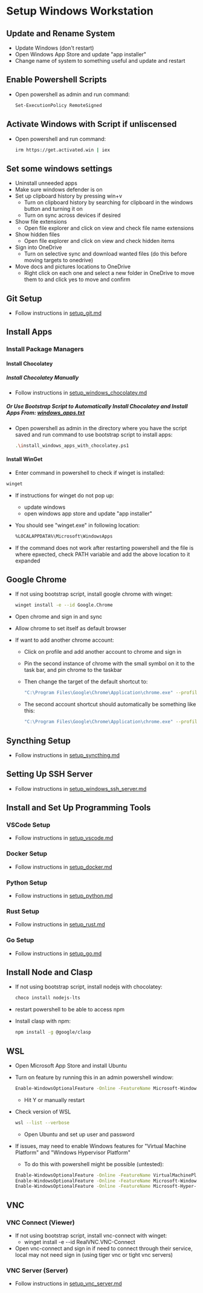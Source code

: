 # Setup Windows Workstation

## Update and Rename System

* Update Windows (don't restart)
* Open Windows App Store and update "app installer"
* Change name of system to something useful and update and restart

## Enable Powershell Scripts

* Open powershell as admin and run command:

  ```bash
  Set-ExecutionPolicy RemoteSigned
  ```

## Activate Windows with Script if unliscensed

* Open powershell and run command:

  ```bash
  irm https://get.activated.win | iex
  ```

## Set some windows settings

* Uninstall unneeded apps
* Make sure windows defender is on
* Set up clipboard history by pressing win+v
  * Turn on clipboard history by searching for clipboard in the windows button and turning it on
  * Turn on sync across devices if desired
* Show file extensions
  * Open file explorer and click on view and check file name extensions
* Show hidden files
  * Open file explorer and click on view and check hidden items
* Sign into OneDrive
  * Turn on selective sync and download wanted files (do this before moving targets to onedrive)
* Move docs and pictures locations to OneDrive
  * Right click on each one and select a new folder in OneDrive to move them to and click yes to move and confirm

## Git Setup

* Follow instructions in [setup_git.md](./setup_git.md)

## Install Apps

### Install Package Managers

#### Install Chocolatey

##### Install Chocolatey Manually

* Follow instructions in [setup_windows_chocolatey.md](setup_windows_chocolatey.md)

##### Or Use Bootstrap Script to Automatically Install Chocolatey and Install Apps From: [windows_apps.txt](../app_lists/windows_apps.txt)

* Open powershell as admin in the directory where you have the script saved and run command to use bootstrap script to install apps:

  ```bash
  .\install_windows_apps_with_chocolatey.ps1
  ```

#### Install WinGet

* Enter command in powershell to check if winget is installed:

```bash
winget
```

* If instructions for winget do not pop up:
  * update windows
  * open windows app store and update "app installer"

* You should see "winget.exe" in following location:

  ```bash
  %LOCALAPPDATA%\Microsoft\WindowsApps
  ```

* If the command does not work after restarting powershell and the file is where epxected, check PATH variable and add the above location to it expanded

## Google Chrome

* If not using bootstrap script, install google chrome with winget:

  ```bash
  winget install -e --id Google.Chrome
  ```
  
* Open chrome and sign in and sync
* Allow chrome to set itself as default browser
* If want to add another chrome account:
  * Click on profile and add another account to chrome and sign in
  * Pin the second instance of chrome with the small symbol on it to the task bar, and pin chrome to the taskbar
  * Then change the target of the default shortcut to:

    ```bash
    "C:\Program Files\Google\Chrome\Application\chrome.exe" --profile-directory="Default"
    ```

  * The second account shortcut should automatically be something like this:

    ```bash
    "C:\Program Files\Google\Chrome\Application\chrome.exe" --profile-directory="Profile 1"
    ```

## Syncthing Setup

* Follow instructions in [setup_syncthing.md](./setup_syncthing.md)

## Setting Up SSH Server

* Follow instructions in [setup_windows_ssh_server.md](./setup_windows_ssh_server.md)

## Install and Set Up Programming Tools

### VSCode Setup

* Follow instructions in [setup_vscode.md](./setup_vscode.md)

### Docker Setup

* Follow instructions in [setup_docker.md](./setup_docker.md)

### Python Setup

* Follow instructions in [setup_python.md](./setup_python.md)

### Rust Setup

* Follow instructions in [setup_rust.md](./setup_rust.md)

### Go Setup

* Follow instructions in [setup_go.md](./setup_go.md)

## Install Node and Clasp

* If not using bootstrap script, install nodejs with chocolatey:

  ```bash
  choco install nodejs-lts
  ```
  
* restart powershell to be able to access npm
  
* Install clasp with npm:

  ```bash
  npm install -g @google/clasp
  ```

## WSL

* Open Microsoft App Store and install Ubuntu
* Turn on feature by running this in an admin powershell window:

  ```bash
  Enable-WindowsOptionalFeature -Online -FeatureName Microsoft-Windows-Subsystem-Linux
  ```
  
  * Hit Y or manually restart

* Check version of WSL
  
    ```bash
    wsl --list --verbose
    ```

  * Open Ubuntu and set up user and password

* If issues, may need to enable Windows features for "Virtual Machine Platform" and "Windows Hypervisor Platform"

  * To do this with powershell might be possible (untested):

  ```bash
  Enable-WindowsOptionalFeature -Online -FeatureName VirtualMachinePlatform
  Enable-WindowsOptionalFeature -Online -FeatureName Microsoft-Windows-Subsystem-Linux
  Enable-WindowsOptionalFeature -Online -FeatureName Microsoft-Hyper-V-All
  ```

## VNC

### VNC Connect (Viewer)

* If not using bootstrap script, install vnc-connect with winget:
  * winget install -e --id RealVNC.VNC-Connect
* Open vnc-connect and sign in if need to connect through their service, local may not need sign in (using tiger vnc or tight vnc servers)

### VNC Server (Server)

* Follow instructions in [setup_vnc_server.md](./setup_vnc_server.md)
